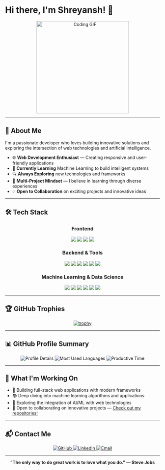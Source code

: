 # Hi there, I'm Shreyansh! 👋

<div align="center">
  <img src="https://media.giphy.com/media/qgQUggAC3Pfv687qPC/giphy.gif" width="300" alt="Coding GIF">
</div>

---

## 🚀 About Me

I'm a passionate developer who loves building innovative solutions and exploring the intersection of web technologies and artificial intelligence.

- 🌐 **Web Development Enthusiast** — Creating responsive and user-friendly applications
- 🤖 **Currently Learning** Machine Learning to build intelligent systems
- 🔍 **Always Exploring** new technologies and frameworks
- 🎯 **Multi-Project Mindset** — I believe in learning through diverse experiences
- 💡 **Open to Collaboration** on exciting projects and innovative ideas

---

## 🛠️ Tech Stack

<div align="center">

### Frontend
<img src="https://img.shields.io/badge/-TypeScript-3178C6?style=for-the-badge&logo=typescript&logoColor=white" />
<img src="https://img.shields.io/badge/-React-61DAFB?style=for-the-badge&logo=react&logoColor=black" />
<img src="https://img.shields.io/badge/-Next.js-000000?style=for-the-badge&logo=next.js&logoColor=white" />
<img src="https://img.shields.io/badge/-Tailwind%20CSS-06B6D4?style=for-the-badge&logo=tailwind-css&logoColor=white" />

### Backend & Tools
<img src="https://img.shields.io/badge/-Node.js-339933?style=for-the-badge&logo=node.js&logoColor=white" />
<img src="https://img.shields.io/badge/-Express.js-000000?style=for-the-badge&logo=express&logoColor=white" />
<img src="https://img.shields.io/badge/-MongoDB-47A248?style=for-the-badge&logo=mongodb&logoColor=white" />
<img src="https://img.shields.io/badge/-Python-3776AB?style=for-the-badge&logo=python&logoColor=white" />
<img src="https://img.shields.io/badge/-Docker-2496ED?style=for-the-badge&logo=docker&logoColor=white" />
<img src="https://img.shields.io/badge/-Git-F05032?style=for-the-badge&logo=git&logoColor=white" />

### Machine Learning & Data Science
<img src="https://img.shields.io/badge/-TensorFlow-FF6F00?style=for-the-badge&logo=tensorflow&logoColor=white" />
<img src="https://img.shields.io/badge/-PyTorch-EE4C2C?style=for-the-badge&logo=pytorch&logoColor=white" />
<img src="https://img.shields.io/badge/-Scikit%20Learn-F7931E?style=for-the-badge&logo=scikit-learn&logoColor=white" />
<img src="https://img.shields.io/badge/-Pandas-150458?style=for-the-badge&logo=pandas&logoColor=white" />
<img src="https://img.shields.io/badge/-NumPy-013243?style=for-the-badge&logo=numpy&logoColor=white" />
<img src="https://img.shields.io/badge/-Matplotlib-11557C?style=for-the-badge&logo=matplotlib&logoColor=white" />

</div>

---

## 🏆 GitHub Trophies

<div align="center">
  
[![trophy](https://github-profile-trophy.vercel.app/?username=ShreyanshArora&theme=radical&exclude=Reviews&margin-w=15)](https://github.com/ryo-ma/github-profile-trophy)

</div>

---

## 📊 GitHub Profile Summary

<div align="center">

<img src="https://github-profile-summary-cards.vercel.app/api/cards/profile-details?username=ShreyanshArora&theme=radical" alt="Profile Details" />

<img src="https://github-profile-summary-cards.vercel.app/api/cards/most-commit-language?username=ShreyanshArora&theme=radical" alt="Most Used Languages" />

<img src="https://github-profile-summary-cards.vercel.app/api/cards/productive-time?username=ShreyanshArora&theme=radical" alt="Productive Time" />

</div>

---

## 🌟 What I'm Working On

- 🔭 Building full-stack web applications with modern frameworks
- 📚 Deep diving into machine learning algorithms and applications
- 🌱 Exploring the integration of AI/ML with web technologies
- 🤝 Open to collaborating on innovative projects — [Check out my repositories!](https://github.com/ShreyanshArora?tab=repositories)

---

## 📬 Contact Me

<div align="center">
  
<a href="https://github.com/ShreyanshArora">
  <img src="https://img.shields.io/badge/-@ShreyanshArora-181717?style=for-the-badge&logo=github&logoColor=white" alt="GitHub"/>
</a>
<a href="https://www.linkedin.com/in/shreyansh-arora-11-/">
  <img src="https://img.shields.io/badge/-Shreyansh%20Arora-0077B5?style=for-the-badge&logo=linkedin&logoColor=white" alt="LinkedIn"/>
</a>
<a href="mailto:shreyansharora69@gmail.com">
  <img src="https://img.shields.io/badge/-Email-EA4335?style=for-the-badge&logo=gmail&logoColor=white" alt="Email"/>
</a>

</div>

---

<div align="center">
  
**"The only way to do great work is to love what you do." — Steve Jobs**

</div>
